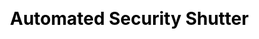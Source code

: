 ---
layout: "animation"
css: /css/animation.css
id: 3
workUrl: works/foxconn/
title: "Automated Security Shutter"
type: "MOTION"
image: foxconn-work.jpg
class: p4

cover-bg: http://res.cloudinary.com/foxconn/image/upload/v1446467400/shutter/video-cover.jpg
cover-button: /img/project/assets/play-icon.png

social-media:
    - url: https://www.google.com
      social-icon: /img/project/website/icon_twitter.png
      
    - url: https://www.google.com
      social-icon: /img/project/website/icon_link.png
    
    - url: https://www.google.com
      social-icon: /img/project/website/icon_facebook.png  
work-info:
    - type: Client
      name: Foxconn Builders Corp.
      
    - type: Design & Animation 
      name: Yel Mauricio <br/> Kata Alamon  
      
    - type: Creative Direction
      name: Joey Sendaydiego
      
project-type-icon: '/img/project/animation/animation_icon.png'

project-detail:
    - description: Foxconn Builders is a company that sells high quality products that is automated shutters, louvers, and floodgates. It was challenging to present the qualities of the product at the same time making the customers better understand them.
                   <br/><br/>Foxconn Builders is a company that sells high quality products that is automated shutters, louvers, and floodgates. It was challenging to present the qualities of the product at the same time making the customers better understand them.
    - description: An animated video was used to explain to the users how the different products work and its applications. The collaterals from the animated video was also used for the website to explain and highlight the different qualities that Foxconn would like to stress. Using the different graphics, they were able to explain the qualities end a easy and friendly way
project-process:
    - title: Creative process
    - title: Animation
    - title: Story boarding
    - title: Voice over



project-slider:
    - image: /img/project/animation/slider/img1.jpg
    - image: /img/project/animation/slider/img2.jpg
    - image: /img/project/animation/slider/img3.jpg
    - image: /img/project/animation/slider/img4.jpg
    - image: /img/project/animation/slider/img5.jpg
    - image: /img/project/animation/slider/img6.jpg
    - image: /img/project/animation/slider/img1.jpg
    - image: /img/project/animation/slider/img2.jpg
    - image: /img/project/animation/slider/img3.jpg
    - image: /img/project/animation/slider/img4.jpg
    - image: /img/project/animation/slider/img5.jpg
    - image: /img/project/animation/slider/img6.jpg
    
  
creative-image:
    - image: /img/project/animation/creative-process/img1.jpg
    - image: /img/project/animation/creative-process/img2.jpg
    - image: /img/project/animation/creative-process/img3.jpg
    - image: /img/project/animation/creative-process/img1.jpg
    - image: /img/project/animation/creative-process/img2.jpg
    - image: /img/project/animation/creative-process/img3.jpg
    - image: /img/project/animation/creative-process/img1.jpg
    - image: /img/project/animation/creative-process/img2.jpg

creative-description: Lorem ipsum dolor sit amet, consectetur adipiscing elit, sed do eiusmod tempor incididunt ut labore et dolore magna aliqua. Ut enim ad minim veniam, quis nostrud exercitation ullamco laboris nisi ut aliquip ex ea commodo consequat.
      
project-related:
    - title: Web Design 
      image: /img/project/website/related/related1.jpg
      
    - title: Film
      image: /img/project/website/related/related1.jpg  
    
---